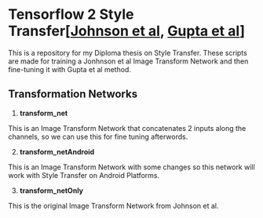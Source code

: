 # Tensorflow 2 Style Transfer[[Johnson et al](https://arxiv.org/abs/1603.08155), [Gupta et al](https://arxiv.org/abs/1705.02092)]
This is a repository for my Diploma thesis on Style Transfer.
These scripts are made for training a Jonhnson et al Image Transform Network and then fine-tuning it with Gupta et al method.

## Transformation Networks
1. **transform_net**

This is an Image Transform Network that concatenates 2 inputs along the channels, so we can use this for fine tuning afterwords.

2. **transform_netAndroid**

This is an Image Transform Network with some changes so this network will work with Style Transfer on Android Platforms.

3. **transform_netOnly**

This is the original Image Transform Network from Johnson et al.
